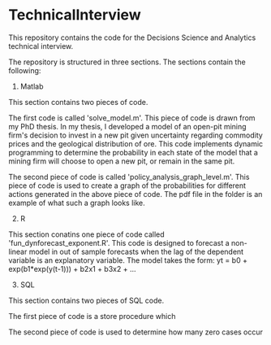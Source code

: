 # TechnicalInterview

This repository contains the code for the Decisions Science and Analytics technical interview.

The repository is structured in three sections.  The sections contain the following:

1) Matlab

This section contains two pieces of code.  

The first code is called 'solve_model.m'.  This piece of code is drawn from my PhD thesis.  In my thesis, I developed a model of an open-pit mining firm's decision to invest in a new pit given uncertainty regarding commodity prices and the geological distribution of ore.  This code implements dynamic programming to determine the probability in each state of the model that a mining firm will choose to open a new pit, or remain in the same pit.

The second piece of code is called 'policy_analysis_graph_level.m'.  This piece of code is used to create a graph of the probabilities for different actions generated in the above piece of code.  The pdf file in the folder is an example of what such a graph looks like.

2) R

This section conatins one piece of code called 'fun_dynforecast_exponent.R'.  This code is designed to forecast a non-linear model in out of sample forecasts when the lag of the dependent variable is an explanatory variable.  The model takes the form: yt = b0 + exp(b1*exp(y(t-1))) + b2x1 + b3x2 + ...

3) SQL

This section contains two pieces of SQL code.  

The first piece of code is a store procedure which 

The second piece of code is used to determine how many zero cases occur

